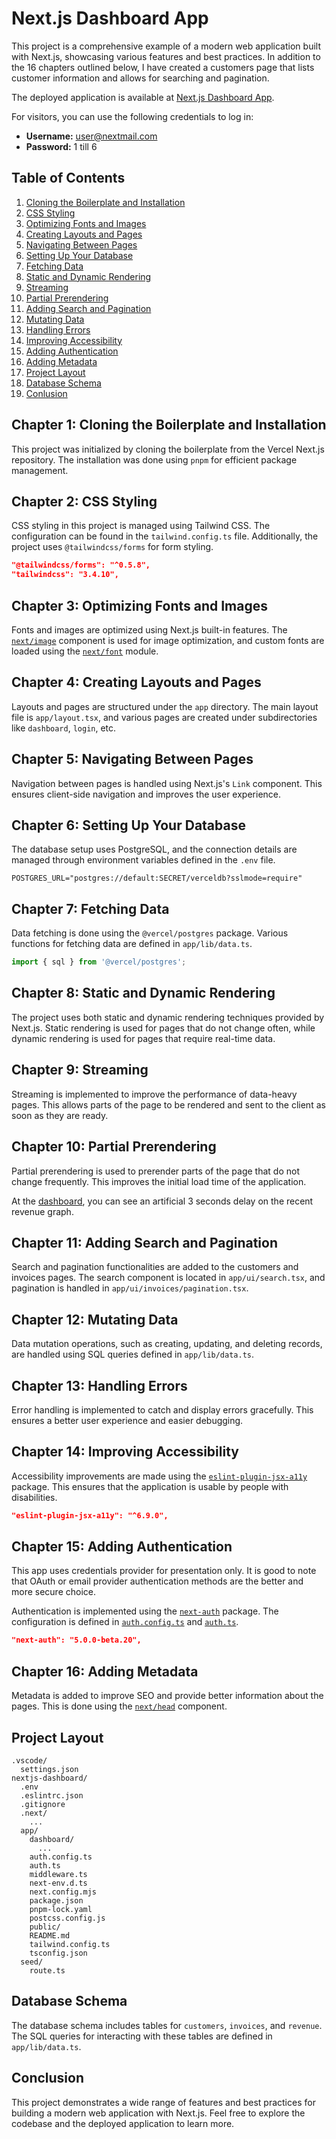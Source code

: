# Next.js Dashboard App

This project is a comprehensive example of a modern web application built with Next.js, showcasing various features and best practices. In addition to the 16 chapters outlined below, I have created a customers page that lists customer information and allows for searching and pagination.

The deployed application is available at [Next.js Dashboard App](https://next-dashboard-app-gray.vercel.app).

For visitors, you can use the following credentials to log in:
- **Username:** user@nextmail.com
- **Password:** 1 till 6

## Table of Contents

1. [Cloning the Boilerplate and Installation](#chapter-1-cloning-the-boilerplate-and-installation)
2. [CSS Styling](#chapter-2-css-styling)
3. [Optimizing Fonts and Images](#chapter-3-optimizing-fonts-and-images)
4. [Creating Layouts and Pages](#chapter-4-creating-layouts-and-pages)
5. [Navigating Between Pages](#chapter-5-navigating-between-pages)
6. [Setting Up Your Database](#chapter-6-setting-up-your-database)
7. [Fetching Data](#chapter-7-fetching-data)
8. [Static and Dynamic Rendering](#chapter-8-static-and-dynamic-rendering)
9. [Streaming](#chapter-9-streaming)
10. [Partial Prerendering](#chapter-10-partial-prerendering)
11. [Adding Search and Pagination](#chapter-11-adding-search-and-pagination)
12. [Mutating Data](#chapter-12-mutating-data)
13. [Handling Errors](#chapter-13-handling-errors)
14. [Improving Accessibility](#chapter-14-improving-accessibility)
15. [Adding Authentication](#chapter-15-adding-authentication)
16. [Adding Metadata](#chapter-16-adding-metadata)
17. [Project Layout](#project-layout)
18. [Database Schema](#database-schema)
19. [Conlusion](#conclusion)

## Chapter 1: Cloning the Boilerplate and Installation

This project was initialized by cloning the boilerplate from the Vercel Next.js repository. The installation was done using `pnpm` for efficient package management.

## Chapter 2: CSS Styling

CSS styling in this project is managed using Tailwind CSS. The configuration can be found in the `tailwind.config.ts` file. Additionally, the project uses `@tailwindcss/forms` for form styling.

```json
"@tailwindcss/forms": "^0.5.8",
"tailwindcss": "3.4.10",
```

## Chapter 3: Optimizing Fonts and Images

Fonts and images are optimized using Next.js built-in features. The [`next/image`](command:_github.copilot.openSymbolFromReferences?%5B%22next%2Fimage%22%2C%5B%7B%22uri%22%3A%7B%22%24mid%22%3A1%2C%22fsPath%22%3A%22%2FUsers%2Fag%2FGitHub%2Fnextjs%2Fnextjs-dashboard%2Fpackage.json%22%2C%22external%22%3A%22file%3A%2F%2F%2FUsers%2Fag%2FGitHub%2Fnextjs%2Fnextjs-dashboard%2Fpackage.json%22%2C%22path%22%3A%22%2FUsers%2Fag%2FGitHub%2Fnextjs%2Fnextjs-dashboard%2Fpackage.json%22%2C%22scheme%22%3A%22file%22%7D%2C%22pos%22%3A%7B%22line%22%3A3%2C%22character%22%3A14%7D%7D%5D%5D "Go to definition") component is used for image optimization, and custom fonts are loaded using the [`next/font`](command:_github.copilot.openSymbolFromReferences?%5B%22next%2Ffont%22%2C%5B%7B%22uri%22%3A%7B%22%24mid%22%3A1%2C%22fsPath%22%3A%22%2FUsers%2Fag%2FGitHub%2Fnextjs%2Fnextjs-dashboard%2Fpackage.json%22%2C%22external%22%3A%22file%3A%2F%2F%2FUsers%2Fag%2FGitHub%2Fnextjs%2Fnextjs-dashboard%2Fpackage.json%22%2C%22path%22%3A%22%2FUsers%2Fag%2FGitHub%2Fnextjs%2Fnextjs-dashboard%2Fpackage.json%22%2C%22scheme%22%3A%22file%22%7D%2C%22pos%22%3A%7B%22line%22%3A3%2C%22character%22%3A14%7D%7D%5D%5D "Go to definition") module.

## Chapter 4: Creating Layouts and Pages

Layouts and pages are structured under the `app` directory. The main layout file is `app/layout.tsx`, and various pages are created under subdirectories like `dashboard`, `login`, etc.

## Chapter 5: Navigating Between Pages

Navigation between pages is handled using Next.js's `Link` component. This ensures client-side navigation and improves the user experience.

## Chapter 6: Setting Up Your Database

The database setup uses PostgreSQL, and the connection details are managed through environment variables defined in the `.env` file.

```env
POSTGRES_URL="postgres://default:SECRET/verceldb?sslmode=require"
```

## Chapter 7: Fetching Data

Data fetching is done using the `@vercel/postgres` package. Various functions for fetching data are defined in `app/lib/data.ts`.

```ts
import { sql } from '@vercel/postgres';
```

## Chapter 8: Static and Dynamic Rendering

The project uses both static and dynamic rendering techniques provided by Next.js. Static rendering is used for pages that do not change often, while dynamic rendering is used for pages that require real-time data.

## Chapter 9: Streaming

Streaming is implemented to improve the performance of data-heavy pages. This allows parts of the page to be rendered and sent to the client as soon as they are ready.

## Chapter 10: Partial Prerendering

Partial prerendering is used to prerender parts of the page that do not change frequently. This improves the initial load time of the application.

At the [dashboard](https://next-dashboard-app-gray.vercel.app/dashboard), you can see an artificial 3 seconds delay on the recent revenue graph.

## Chapter 11: Adding Search and Pagination

Search and pagination functionalities are added to the customers and invoices pages. The search component is located in `app/ui/search.tsx`, and pagination is handled in `app/ui/invoices/pagination.tsx`.

## Chapter 12: Mutating Data

Data mutation operations, such as creating, updating, and deleting records, are handled using SQL queries defined in `app/lib/data.ts`.

## Chapter 13: Handling Errors

Error handling is implemented to catch and display errors gracefully. This ensures a better user experience and easier debugging.

## Chapter 14: Improving Accessibility

Accessibility improvements are made using the [`eslint-plugin-jsx-a11y`](command:_github.copilot.openSymbolFromReferences?%5B%22eslint-plugin-jsx-a11y%22%2C%5B%7B%22uri%22%3A%7B%22%24mid%22%3A1%2C%22fsPath%22%3A%22%2FUsers%2Fag%2FGitHub%2Fnextjs%2Fnextjs-dashboard%2Fpackage.json%22%2C%22external%22%3A%22file%3A%2F%2F%2FUsers%2Fag%2FGitHub%2Fnextjs%2Fnextjs-dashboard%2Fpackage.json%22%2C%22path%22%3A%22%2FUsers%2Fag%2FGitHub%2Fnextjs%2Fnextjs-dashboard%2Fpackage.json%22%2C%22scheme%22%3A%22file%22%7D%2C%22pos%22%3A%7B%22line%22%3A11%2C%22character%22%3A17%7D%7D%5D%5D "Go to definition") package. This ensures that the application is usable by people with disabilities.

```json
"eslint-plugin-jsx-a11y": "^6.9.0",
```

## Chapter 15: Adding Authentication

This app uses credentials provider for presentation only. It is good to note that OAuth or email provider authentication methods are the better and more secure choice. 

Authentication is implemented using the [`next-auth`](command:_github.copilot.openSymbolFromReferences?%5B%22next-auth%22%2C%5B%7B%22uri%22%3A%7B%22%24mid%22%3A1%2C%22fsPath%22%3A%22%2FUsers%2Fag%2FGitHub%2Fnextjs%2Fnextjs-dashboard%2Fpackage.json%22%2C%22external%22%3A%22file%3A%2F%2F%2FUsers%2Fag%2FGitHub%2Fnextjs%2Fnextjs-dashboard%2Fpackage.json%22%2C%22path%22%3A%22%2FUsers%2Fag%2FGitHub%2Fnextjs%2Fnextjs-dashboard%2Fpackage.json%22%2C%22scheme%22%3A%22file%22%7D%2C%22pos%22%3A%7B%22line%22%3A3%2C%22character%22%3A14%7D%7D%5D%5D "Go to definition") package. The configuration is defined in [`auth.config.ts`](command:_github.copilot.openSymbolFromReferences?%5B%22auth.config.ts%22%2C%5B%7B%22uri%22%3A%7B%22%24mid%22%3A1%2C%22fsPath%22%3A%22%2FUsers%2Fag%2FGitHub%2Fnextjs%2Fnextjs-dashboard%2Fpackage.json%22%2C%22external%22%3A%22file%3A%2F%2F%2FUsers%2Fag%2FGitHub%2Fnextjs%2Fnextjs-dashboard%2Fpackage.json%22%2C%22path%22%3A%22%2FUsers%2Fag%2FGitHub%2Fnextjs%2Fnextjs-dashboard%2Fpackage.json%22%2C%22scheme%22%3A%22file%22%7D%2C%22pos%22%3A%7B%22line%22%3A23%2C%22character%22%3A10%7D%7D%5D%5D "Go to definition") and [`auth.ts`](command:_github.copilot.openSymbolFromReferences?%5B%22auth.ts%22%2C%5B%7B%22uri%22%3A%7B%22%24mid%22%3A1%2C%22fsPath%22%3A%22%2FUsers%2Fag%2FGitHub%2Fnextjs%2Fnextjs-dashboard%2Fpackage.json%22%2C%22external%22%3A%22file%3A%2F%2F%2FUsers%2Fag%2FGitHub%2Fnextjs%2Fnextjs-dashboard%2Fpackage.json%22%2C%22path%22%3A%22%2FUsers%2Fag%2FGitHub%2Fnextjs%2Fnextjs-dashboard%2Fpackage.json%22%2C%22scheme%22%3A%22file%22%7D%2C%22pos%22%3A%7B%22line%22%3A23%2C%22character%22%3A10%7D%7D%5D%5D "Go to definition").

```json
"next-auth": "5.0.0-beta.20",
```

## Chapter 16: Adding Metadata

Metadata is added to improve SEO and provide better information about the pages. This is done using the [`next/head`](command:_github.copilot.openSymbolFromReferences?%5B%22next%2Fhead%22%2C%5B%7B%22uri%22%3A%7B%22%24mid%22%3A1%2C%22fsPath%22%3A%22%2FUsers%2Fag%2FGitHub%2Fnextjs%2Fnextjs-dashboard%2Fpackage.json%22%2C%22external%22%3A%22file%3A%2F%2F%2FUsers%2Fag%2FGitHub%2Fnextjs%2Fnextjs-dashboard%2Fpackage.json%22%2C%22path%22%3A%22%2FUsers%2Fag%2FGitHub%2Fnextjs%2Fnextjs-dashboard%2Fpackage.json%22%2C%22scheme%22%3A%22file%22%7D%2C%22pos%22%3A%7B%22line%22%3A3%2C%22character%22%3A14%7D%7D%5D%5D "Go to definition") component.

## Project Layout

```
.vscode/
  settings.json
nextjs-dashboard/
  .env
  .eslintrc.json
  .gitignore
  .next/
    ...
  app/
    dashboard/
      ...
    auth.config.ts
    auth.ts
    middleware.ts
    next-env.d.ts
    next.config.mjs
    package.json
    pnpm-lock.yaml
    postcss.config.js
    public/
    README.md
    tailwind.config.ts
    tsconfig.json
  seed/
    route.ts
```

## Database Schema

The database schema includes tables for `customers`, `invoices`, and `revenue`. The SQL queries for interacting with these tables are defined in `app/lib/data.ts`.

## Conclusion

This project demonstrates a wide range of features and best practices for building a modern web application with Next.js. Feel free to explore the codebase and the deployed application to learn more.
